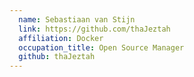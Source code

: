 ```yaml
---
  name: Sebastiaan van Stijn
  link: https://github.com/thaJeztah
  affiliation: Docker
  occupation_title: Open Source Manager
  github: thaJeztah
---
```

